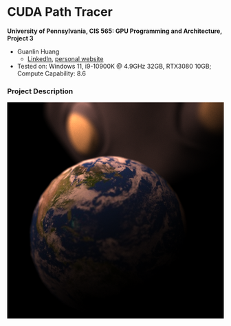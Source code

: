 CUDA Path Tracer
================

**University of Pennsylvania, CIS 565: GPU Programming and Architecture, Project 3**

* Guanlin Huang
  * [LinkedIn](https://www.linkedin.com/in/guanlin-huang-4406668502/), [personal website](virulentkid.github.io/personal_web/index.html)
* Tested on: Windows 11, i9-10900K @ 4.9GHz 32GB, RTX3080 10GB; Compute Capability: 8.6

### Project Description
!["Result Demo"](img/title.png)
